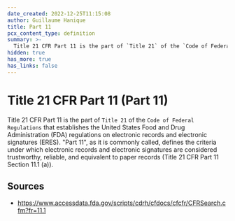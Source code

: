 ```yaml
---
date_created: 2022-12-25T11:15:08
author: Guillaume Hanique
title: Part 11
pcx_content_type: definition
summary: >-
  Title 21 CFR Part 11 is the part of `Title 21` of the `Code of Federal Regulations` that establishes the United States Food and Drug Administration (FDA) regulations on electronic records and electronic signatures (ERES).
hidden: true
has_more: true
has_links: false
---
```


# Title 21 CFR Part 11 (Part 11)

Title 21 CFR Part 11 is the part of `Title 21` of the `Code of Federal Regulations` that establishes the United States Food and Drug Administration (FDA) regulations on electronic records and electronic signatures (ERES). "Part 11", as it is commonly called, defines the criteria under which electronic records and electronic signatures are considered trustworthy, reliable, and equivalent to paper records (Title 21 CFR Part 11 Section 11.1 (a)).

## Sources

- https://www.accessdata.fda.gov/scripts/cdrh/cfdocs/cfcfr/CFRSearch.cfm?fr=11.1
